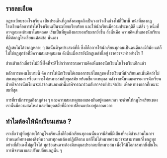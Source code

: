 ## รายละเอียด
กฎระเบียบของโรงเรียน เป็นประเด็นที่ถูกสังคมพูดถึงเป็นวงกว้างในช่วงไม่กี่ปีมานี้ หน้าที่ของกฎโรงเรียนคือการทำให้โรงเรียนเป็นระเบียบเรียบร้อย และให้นักเรียนมีความประพฤติดี แต่สิ่ง ๆ หนึ่งที่อาจถูกมองข้ามมาโดยตลอด เริ่มเป็นที่พูดถึงและยอมรับมากยิ่งขึ้น สิ่งนั้นคือ ความคิดเห็นของนักเรียนที่มีต่อกฎโรงเรียนแต่ละข้อ นั่นเอง

ปฏิเสธไม่ได้ว่ากฎหลาย ๆ ข้อนั้นมีจุดประสงค์ที่ดี ซึ่งก็คือการให้นักเรียนทุกคนเป็นคนดีและมีวินัย แต่ก็ไม่ใช่กฎทุกข้อที่มีความสมเหตุสมผล ดังนั้นเมื่อเรายังมีกฎเหล่านี้อยู่ เราควรจะทำอย่างไร ?

ส่วนตัวแล้วเชื่อว่าไม่มีสิ่งใดที่จะดีไปกว่าการถามความคิดเห็นของนักเรียนในโรงเรียนอีกแล้ว

หลักการของนโยบายนี้ คือ การให้นักเรียนได้เสนอการแก้ไขกฎของโรงเรียนที่นักเรียนคนนั้นคิดว่าไม่สมเหตุสมผล หรืออาจจะไม่เหมาะสมกับยุคสมัย พร้อมชี้แจงเหตุผล หลังจากนั้นคณะกรรมการนักเรียนฝ่ายกิจการนักเรียนจะนำข้อเสนอเหล่านี้มาพิจารณาร่วมกับอาจารย์ประจำฝ่าย เพื่อหาทางออกที่เหมาะสมที่สุด

การที่เรามีการพูดถึงกฎต่าง ๆ และความสมเหตุสมผลของมันอยู่ตลอดเวลา จะช่วยให้กฎโรงเรียนของเรานั้นมีความสดใหม่ และทันยุคสมัยที่มีการเปลี่ยนแปลงอยู่ตลอดเวลา

## ทำไมต้องให้นักเรียนเสนอ ?

เราเชื่อว่าผู้ที่อยู่ภายใต้กฎโรงเรียนซึ่งก็คือนักเรียนทุกคนนั้นควรมีสิทธิ์มีเสียงที่จะมีส่วนร่วมในการกำหนดทิศทางของสิ่งที่พวกเขาทุกคนต้องปฏิบัติตาม แต่ก็ไม่ได้หมายความว่าจะสามารถแก้ไขกฎทุกอย่างที่ตัวเองไม่ถูกใจได้ ทุกข้อเสนอจะต้องมีเหตุผลประกอบที่เหมาะสม เพื่อให้มีโอกาสมากยิ่งขึ้นในการพิจารณาและปรับเปลี่ยนกฎนั้น ๆ
<!--stackedit_data:
eyJoaXN0b3J5IjpbLTcwNTIyMDUzMSwtMjAxMDU1MzA2NiwxNz
c3NDY2Njk2LDE3MjA4MzQ1NTksLTEwOTc0ODA1OTRdfQ==
-->